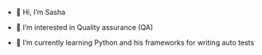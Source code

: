 - 👋 Hi, I’m Sasha

- 🌈 I’m interested in Quality assurance (QA) 

- 🐍 I’m currently learning Python and his frameworks for writing auto tests


<!---
d0nny113/d0nny113 is a ✨ special ✨ repository because its `README.md` (this file) appears on your GitHub profile.
You can click the Preview link to take a look at your changes.
--->
